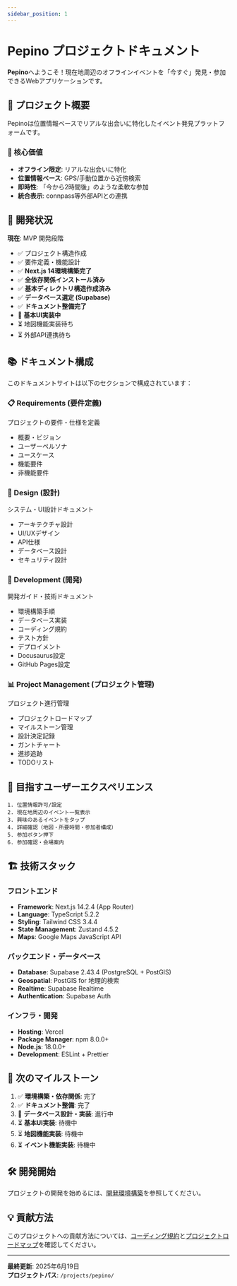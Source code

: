 ```yaml
---
sidebar_position: 1
---
```


# Pepino プロジェクトドキュメント

**Pepino**へようこそ！現在地周辺のオフラインイベントを「今すぐ」発見・参加できるWebアプリケーションです。

## 🎯 プロジェクト概要

Pepinoは位置情報ベースでリアルな出会いに特化したイベント発見プラットフォームです。

### 🔑 核心価値

- **オフライン限定**: リアルな出会いに特化
- **位置情報ベース**: GPS/手動位置から近傍検索
- **即時性**: 「今から2時間後」のような柔軟な参加
- **統合表示**: connpass等外部APIとの連携

## 🚀 開発状況

**現在**: MVP 開発段階

- ✅ プロジェクト構造作成
- ✅ 要件定義・機能設計
- ✅ **Next.js 14環境構築完了**
- ✅ **全依存関係インストール済み**
- ✅ **基本ディレクトリ構造作成済み**
- ✅ **データベース選定 (Supabase)**
- ✅ **ドキュメント整備完了**
- 🔄 **基本UI実装中**
- ⏳ 地図機能実装待ち
- ⏳ 外部API連携待ち

## 📚 ドキュメント構成

このドキュメントサイトは以下のセクションで構成されています：

### 📋 Requirements (要件定義)
プロジェクトの要件・仕様を定義
- 概要・ビジョン
- ユーザーペルソナ
- ユースケース  
- 機能要件
- 非機能要件

### 🎨 Design (設計)
システム・UI設計ドキュメント
- アーキテクチャ設計
- UI/UXデザイン
- API仕様
- データベース設計
- セキュリティ設計

### 🔧 Development (開発)
開発ガイド・技術ドキュメント
- 環境構築手順
- データベース実装
- コーディング規約
- テスト方針
- デプロイメント
- Docusaurus設定
- GitHub Pages設定

### 📊 Project Management (プロジェクト管理)
プロジェクト進行管理
- プロジェクトロードマップ
- マイルストーン管理
- 設計決定記録
- ガントチャート
- 進捗追跡
- TODOリスト

## 🎯 目指すユーザーエクスペリエンス

```
1. 位置情報許可/設定
2. 現在地周辺のイベント一覧表示
3. 興味のあるイベントをタップ
4. 詳細確認（地図・所要時間・参加者構成）
5. 参加ボタン押下
6. 参加確認・会場案内
```

## 🏗️ 技術スタック

### フロントエンド
- **Framework**: Next.js 14.2.4 (App Router)
- **Language**: TypeScript 5.2.2
- **Styling**: Tailwind CSS 3.4.4
- **State Management**: Zustand 4.5.2
- **Maps**: Google Maps JavaScript API

### バックエンド・データベース
- **Database**: Supabase 2.43.4 (PostgreSQL + PostGIS)
- **Geospatial**: PostGIS for 地理的検索
- **Realtime**: Supabase Realtime
- **Authentication**: Supabase Auth

### インフラ・開発
- **Hosting**: Vercel
- **Package Manager**: npm 8.0.0+
- **Node.js**: 18.0.0+
- **Development**: ESLint + Prettier

## 🎯 次のマイルストーン

1. ✅ **環境構築・依存関係**: 完了
2. ✅ **ドキュメント整備**: 完了
3. 🔄 **データベース設計・実装**: 進行中
4. ⏳ **基本UI実装**: 待機中
5. ⏳ **地図機能実装**: 待機中
6. ⏳ **イベント機能実装**: 待機中

## 🛠️ 開発開始

プロジェクトの開発を始めるには、[開発環境構築](./development/01-setup.md)を参照してください。

## 💡 貢献方法

このプロジェクトへの貢献方法については、[コーディング規約](./development/03-coding-standards.md)と[プロジェクトロードマップ](./project-management/01-roadmap.md)を確認してください。

---

**最終更新**: 2025年6月19日  
**プロジェクトパス**: `/projects/pepino/`
